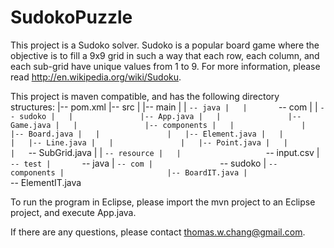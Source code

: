 SudokoPuzzle
============

This project is a Sudoko solver.  Sudoko is a popular board game where the objective is to fill a 9x9 grid in such a way that each row, each column, and each sub-grid have unique values from 1 to 9.  For more information, please read http://en.wikipedia.org/wiki/Sudoku.

This project is maven compatible, and has the following directory structures:
	|-- pom.xml
	|-- src
	|   |-- main
	|   |   `-- java
	|   |       `-- com
	|   |           `-- sudoko
	|   |               |-- App.java
	|   |               |-- Game.java
	|   |               |-- components
	|   |               |   |-- Board.java
	|   |               |   |-- Element.java
	|   |               |   |-- Line.java
	|   |               |   |-- Point.java
	|   |               |   `-- SubGrid.java
	|   |               `-- resource
	|   |                   `-- input.csv
	|   `-- test
	|       `-- java
	|           `-- com
	|               `-- sudoko
	|                   `-- components
	|                       |-- BoardIT.java
	|                       `-- ElementIT.java
	
To run the program in Eclipse, please import the mvn project to an Eclipse project, and execute App.java.

If there are any questions, please contact thomas.w.chang@gmail.com.


